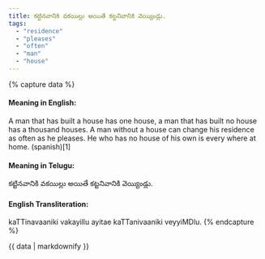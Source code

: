 ```yaml
---
title: కట్టినవానికి వకయిల్లు అయితే కట్టనివానికి వెయ్యిండ్లు.
tags:
  - "residence"
  - "pleases"
  - "often"
  - "man"
  - "house"
---
```


{% capture data %}
#### Meaning in English:
A man that has built a house has one house, a man that has built no house has a thousand houses.
A man without a house can change his residence as often as he pleases.
He who has no house of his own is every where at home. (spanish)[1]

#### Meaning in Telugu:
కట్టినవానికి వకయిల్లు అయితే కట్టనివానికి వెయ్యిండ్లు.

#### English Transliteration:
kaTTinavaaniki vakayillu ayitae kaTTanivaaniki veyyiMDlu.
{% endcapture %}

<div class="notice">{{ data | markdownify }}</div>

